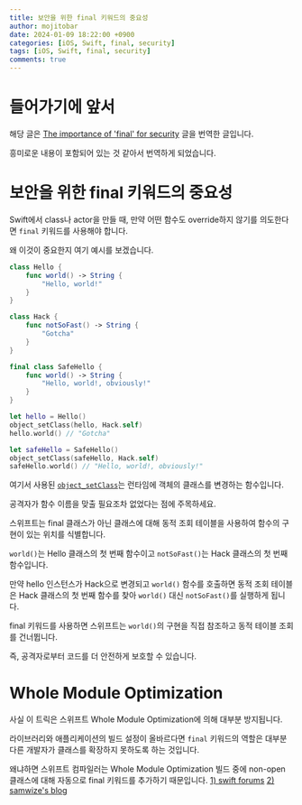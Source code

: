 ```yaml
---
title: 보안을 위한 final 키워드의 중요성
author: mojitobar
date: 2024-01-09 18:22:00 +0900
categories: [iOS, Swift, final, security]
tags: [iOS, Swift, final, security]
comments: true
---
```


# 들어가기에 앞서

해당 글은 [The importance of 'final' for security](https://blog.encoded.life/the-importance-of-final-for-security) 글을 번역한 글입니다.

흥미로운 내용이 포함되어 있는 것 같아서 번역하게 되었습니다.

# 보안을 위한 final 키워드의 중요성

Swift에서 class나 actor을 만들 때, 만약 어떤 함수도 override하지 않기를 의도한다면 `final` 키워드를 사용해야 합니다.

왜 이것이 중요한지 여기 예시를 보겠습니다.

```swift
class Hello {
    func world() -> String {
        "Hello, world!"
    }
}

class Hack {
    func notSoFast() -> String {
        "Gotcha"
    }
}

final class SafeHello {
    func world() -> String {
        "Hello, world!, obviously!"
    }
}

let hello = Hello()
object_setClass(hello, Hack.self)
hello.world() // "Gotcha"

let safeHello = SafeHello()
object_setClass(safeHello, Hack.self)
safeHello.world() // "Hello, world!, obviously!"
```

여기서 사용된 [`object_setClass`](https://developer.apple.com/documentation/objectivec/1418905-object_setclass)는 런타임에 객체의 클래스를 변경하는 함수입니다.

공격자가 함수 이름을 맞출 필요조차 없었다는 점에 주목하세요.

스위프트는 final 클래스가 아닌 클래스에 대해 동적 조회 테이블을 사용하여 함수의 구현이 있는 위치를 식별합니다.

`world()`는 Hello 클래스의 첫 번째 함수이고 `notSoFast()`는 Hack 클래스의 첫 번째 함수입니다.

만약 hello 인스턴스가 Hack으로 변경되고 `world()` 함수를 호출하면 동적 조회 테이블은 Hack 클래스의 첫 번째 함수를 찾아 `world()` 대신 `notSoFast()`를 실행하게 됩니다.

final 키워드를 사용하면 스위프트는 `world()`의 구현을 직접 참조하고 동적 테이블 조회를 건너뜁니다.

즉, 공격자로부터 코드를 더 안전하게 보호할 수 있습니다.

# Whole Module Optimization

사실 이 트릭은 스위프트 Whole Module Optimization에 의해 대부분 방지됩니다.

라이브러리와 애플리케이션의 빌드 설정이 올바르다면 `final` 키워드의 역할은 대부분 다른 개발자가 클래스를 확장하지 못하도록 하는 것입니다.

왜냐하면 스위프트 컴파일러는 Whole Module Optimization 빌드 중에 non-open 클래스에 대해 자동으로 final 키워드를 추가하기 때문입니다. [1) swift forums](https://forums.swift.org/t/final-optimization-recommendations/18835) [2) samwize's blog](https://samwize.com/2023/12/15/should-you-add-final-to-all-your-swift-classes/#:~:text=To%20optimize%20runtime%20This%20optimization,Need%20NOT%20add%20for%20private)
